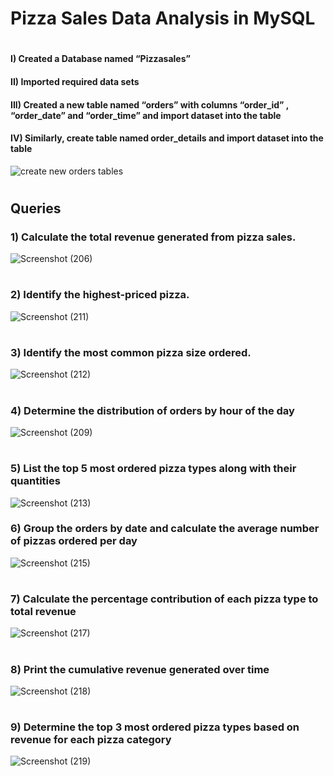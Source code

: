 # Pizza Sales Data Analysis in MySQL
#

#### I)	Created a Database named “Pizzasales”
#### II)	Imported required data sets
#### III)	Created a new table named “orders” with columns “order_id” , “order_date” and “order_time” and import dataset into the table
#### IV) Similarly, create table named order_details and import dataset into the table

![create new orders tables](https://github.com/Sharayuk08/MySQL-Data-Analysis-for-Pizza-Sales/assets/161645228/4a840cbf-39bd-429e-b1a6-97527aa2a14a)
#
#
## Queries

### 1) Calculate the total revenue generated from pizza sales.

![Screenshot (206)](https://github.com/Sharayuk08/MySQL-Data-Analysis-for-Pizza-Sales/assets/161645228/7b49049e-0e8f-4ab3-8907-7791a4a64943)

#

### 2) Identify the highest-priced pizza.
![Screenshot (211)](https://github.com/Sharayuk08/MySQL-Data-Analysis-for-Pizza-Sales/assets/161645228/7a720c66-525b-4450-a85a-467159023883)


#
### 3) Identify the most common pizza size ordered.
![Screenshot (212)](https://github.com/Sharayuk08/MySQL-Data-Analysis-for-Pizza-Sales/assets/161645228/de3a0991-ecc0-4cf4-a6e7-62935d4c8d5b)

#

### 4) Determine the distribution of orders by hour of the day

![Screenshot (209)](https://github.com/Sharayuk08/MySQL-Data-Analysis-for-Pizza-Sales/assets/161645228/e5a4f60f-770c-495c-bfa7-d0402e8344c9)
#

### 5) List the top 5 most ordered pizza types along with their quantities

![Screenshot (213)](https://github.com/Sharayuk08/MySQL-Data-Analysis-for-Pizza-Sales/assets/161645228/d713da00-fde9-4871-a68b-57617beef20c)

### 6) Group the orders by date and calculate the average number of pizzas ordered per day
![Screenshot (215)](https://github.com/Sharayuk08/MySQL-Data-Analysis-for-Pizza-Sales/assets/161645228/5ccb9de2-3ae6-4f1e-98e5-5451094dd015)
#

### 7) Calculate the percentage contribution of each pizza type to total revenue
![Screenshot (217)](https://github.com/Sharayuk08/MySQL-Data-Analysis-for-Pizza-Sales/assets/161645228/485385ec-6a7f-4b7a-b0d1-15fa4a8895c2)
#
### 8) Print the cumulative revenue generated over time
![Screenshot (218)](https://github.com/Sharayuk08/MySQL-Data-Analysis-for-Pizza-Sales/assets/161645228/b8d23764-0bfb-4f63-ae1d-7951907d3085)
#
### 9) Determine the top 3 most ordered pizza types based on revenue for each pizza category
![Screenshot (219)](https://github.com/Sharayuk08/MySQL-Data-Analysis-for-Pizza-Sales/assets/161645228/f4ce612d-8ab5-4a83-8647-6160f510094c)






